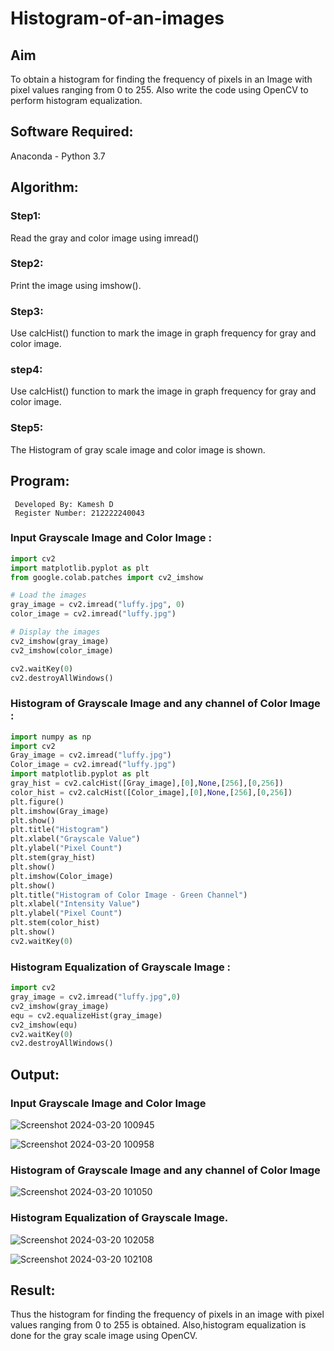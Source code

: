 # Histogram-of-an-images
## Aim
To obtain a histogram for finding the frequency of pixels in an Image with pixel values ranging from 0 to 255. Also write the code using OpenCV to perform histogram equalization.

## Software Required:
Anaconda - Python 3.7

## Algorithm:
### Step1:
Read the gray and color image using imread()

### Step2:
Print the image using imshow().



### Step3:
Use calcHist() function to mark the image in graph frequency for gray and color image.

### step4:
Use calcHist() function to mark the image in graph frequency for gray and color image.

### Step5:
The Histogram of gray scale image and color image is shown.


## Program:
```
 Developed By: Kamesh D
 Register Number: 212222240043
```

### Input Grayscale Image and Color Image :
```py
import cv2
import matplotlib.pyplot as plt
from google.colab.patches import cv2_imshow

# Load the images
gray_image = cv2.imread("luffy.jpg", 0)
color_image = cv2.imread("luffy.jpg")

# Display the images
cv2_imshow(gray_image)
cv2_imshow(color_image)

cv2.waitKey(0)
cv2.destroyAllWindows()
```

### Histogram of Grayscale Image and any channel of Color Image :

```py
import numpy as np
import cv2
Gray_image = cv2.imread("luffy.jpg")
Color_image = cv2.imread("luffy.jpg")
import matplotlib.pyplot as plt
gray_hist = cv2.calcHist([Gray_image],[0],None,[256],[0,256])
color_hist = cv2.calcHist([Color_image],[0],None,[256],[0,256])
plt.figure()
plt.imshow(Gray_image)
plt.show()
plt.title("Histogram")
plt.xlabel("Grayscale Value")
plt.ylabel("Pixel Count")
plt.stem(gray_hist)
plt.show()
plt.imshow(Color_image)
plt.show()
plt.title("Histogram of Color Image - Green Channel")
plt.xlabel("Intensity Value")
plt.ylabel("Pixel Count")
plt.stem(color_hist)
plt.show()
cv2.waitKey(0)
```

### Histogram Equalization of Grayscale Image :
```py
import cv2
gray_image = cv2.imread("luffy.jpg",0)
cv2_imshow(gray_image)
equ = cv2.equalizeHist(gray_image)
cv2_imshow(equ)
cv2.waitKey(0)
cv2.destroyAllWindows()
```

## Output:
### Input Grayscale Image and Color Image
![Screenshot 2024-03-20 100945](https://github.com/KameshLeVI/Histogram-of-an-images/assets/120780633/d3cca3fb-0550-4a6b-9aaf-9076421a8fa8)

![Screenshot 2024-03-20 100958](https://github.com/KameshLeVI/Histogram-of-an-images/assets/120780633/b17f04b3-8724-475e-aa0e-42542b698097)



### Histogram of Grayscale Image and any channel of Color Image
![Screenshot 2024-03-20 101050](https://github.com/KameshLeVI/Histogram-of-an-images/assets/120780633/2f1e9c52-473b-4e15-a84d-5f34f6dd482a)


### Histogram Equalization of Grayscale Image.
![Screenshot 2024-03-20 102058](https://github.com/KameshLeVI/Histogram-of-an-images/assets/120780633/eae92946-9430-4f00-9c42-7ae9d269e69f)

![Screenshot 2024-03-20 102108](https://github.com/KameshLeVI/Histogram-of-an-images/assets/120780633/0ec251ee-2599-4610-9da9-73b4ee0e8278)


## Result: 
Thus the histogram for finding the frequency of pixels in an image with pixel values ranging from 0 to 255 is obtained. Also,histogram equalization is done for the gray scale image using OpenCV.
